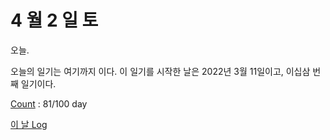 # 4 월 2 일 토

오늘.

오늘의 일기는 여기까지 이다. 이 일기를 시작한 날은 2022년 3월 11일이고, 이십삼 번째 일기이다.

[Count](../../../roadmap/roadmap.md) : 81/100 day

[이 날 Log](../../../logs/2022/4/2.md)
